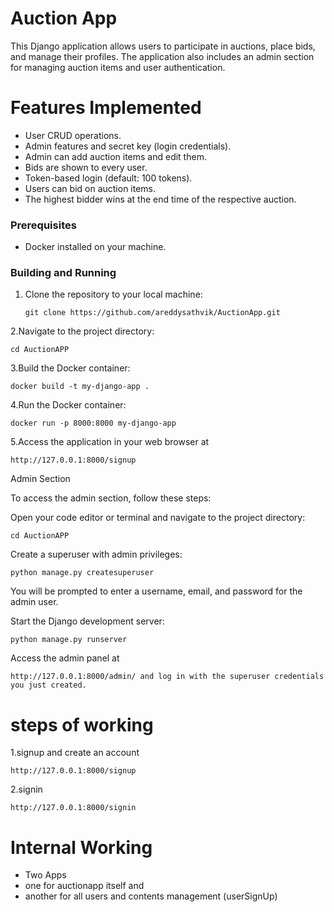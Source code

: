 # Auction App

This Django application allows users to participate in auctions, place bids, and manage their profiles. The application also includes an admin section for managing auction items and user authentication.

# Features Implemented

- User CRUD operations.
- Admin features and secret key (login credentials).
- Admin can add auction items and edit them.
- Bids are shown to every user.
- Token-based login (default: 100 tokens).
- Users can bid on auction items.
- The highest bidder wins at the end time of the respective auction.

### Prerequisites

- Docker installed on your machine.

### Building and Running

1. Clone the repository to your local machine:

       git clone https://github.com/areddysathvik/AuctionApp.git

2.Navigate to the project directory:

    cd AuctionAPP

3.Build the Docker container:
    
    docker build -t my-django-app .

4.Run the Docker container:

    docker run -p 8000:8000 my-django-app

5.Access the application in your web browser at 
    
    http://127.0.0.1:8000/signup

Admin Section

To access the admin section, follow these steps:

Open your code editor or terminal and navigate to the project directory:


    cd AuctionAPP

Create a superuser with admin privileges:

    python manage.py createsuperuser

You will be prompted to enter a username, email, and password for the admin user.

Start the Django development server:

    python manage.py runserver

Access the admin panel at 
     
    http://127.0.0.1:8000/admin/ and log in with the superuser credentials you just created.

# steps of working

1.signup and create an account

    http://127.0.0.1:8000/signup

2.signin 

    http://127.0.0.1:8000/signin


# Internal Working
- Two Apps
- one for auctionapp itself and
- another for all users and contents management (userSignUp) 
